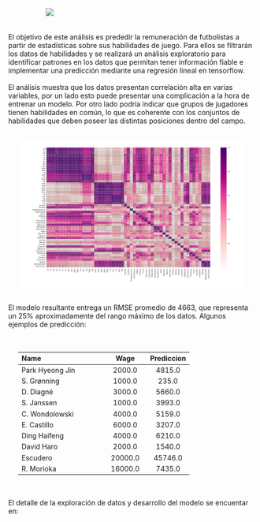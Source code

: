<div style="display: flex; justify-content: center; text-align: center;">
<img width="70%" height="auto" src='https://images.pexels.com/photos/1884574/pexels-photo-1884574.jpeg?auto=compress&cs=tinysrgb&w=640&h=427&dpr=2'>
</div>
<br><br>
El objetivo de este análisis es prededir la remuneración de futbolistas a partir de estadísticas sobre sus habilidades de juego. Para ellos se filtrarán los datos de habilidades y se realizará un análisis exploratorio para identificar patrones en los datos que permitan tener información fiable e implementar una predicción mediante una regresión lineal en tensorflow.
<br><br>
El análisis muestra que los datos presentan correlación alta en varias variables, por un lado esto puede presentar una complicación a la hora de entrenar un modelo. Por otro lado podría indicar que grupos de jugadores tienen habilidades en común, lo que es coherente con los conjuntos de habilidades que deben poseer las distintas posiciones dentro del campo.
<div style="display: flex; justify-content: center; text-align: center; margin: 2em;">
    <img width="100%" height="auto" src='https://github.com/desareca/Proyectos_tensorflow/raw/master/Remuneracion-Furtbolistas/corr.png'>
</div>

El modelo resultante entrega un RMSE promedio de 4663, que representa un 25% aproximadamente del rango máximo de los datos. Algunos ejemplos de predicción:


<table style="border:1px; width: auto; margin: 2em auto 2em auto; padding: 20px"><thead>
  <colgroup>
    <col style="width: 50%;">
    <col style="width: 25%;">
    <col style="width: 25%;">
  </colgroup>
  <tr>
    <th style="text-align: left">Name</th>
    <th>Wage</th>
    <th>Prediccion</th>
  </tr></thead>
<tbody>
  <tr>
    <td>Park Hyeong Jin</td>
    <td style="text-align: center">2000.0</td>
    <td style="text-align: center">4815.0</td>
  </tr>
  <tr>
    <td>S. Grønning</td>
    <td style="text-align: center">1000.0</td>
    <td style="text-align: center">235.0</td>
  </tr>
  <tr>
    <td>D. Diagné</td>
    <td style="text-align: center">3000.0</td>
    <td style="text-align: center">5660.0</td>
  </tr>
  <tr>
    <td>S. Janssen</td>
    <td style="text-align: center">1000.0</td>
    <td style="text-align: center">3993.0</td>
  </tr>
  <tr>
    <td>C. Wondolowski</td>
    <td style="text-align: center">4000.0</td>
    <td style="text-align: center">5159.0</td>
  </tr>
  <tr>
    <td>E. Castillo</td>
    <td style="text-align: center">6000.0</td>
    <td style="text-align: center">3207.0</td>
  </tr>
  <tr>
    <td>Ding Haifeng</td>
    <td style="text-align: center">4000.0</td>
    <td style="text-align: center">6210.0</td>
  </tr>
  <tr>
    <td>David Haro</td>
    <td style="text-align: center">2000.0</td>
    <td style="text-align: center">1540.0</td>
  </tr>
  <tr>
    <td>Escudero</td>
    <td style="text-align: center">20000.0</td>
    <td style="text-align: center">45746.0</td>
  </tr>
  <tr>
    <td>R. Morioka</td>
    <td style="text-align: center">16000.0</td>
    <td style="text-align: center">7435.0</td>
  </tr>
</tbody></table>

El detalle de la exploración de datos y desarrollo del modelo se encuentar en: